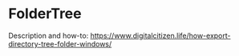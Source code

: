 # FolderTree
Description and how-to: https://www.digitalcitizen.life/how-export-directory-tree-folder-windows/
